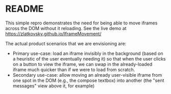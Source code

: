 # README

This simple repro demonstrates the need for being able to move iframes across the DOM without it reloading. See the live demo at <https://zlatkovsky.github.io/IframeMovement/>

The actual product scenarios that we are envisioning are:

- Primary use-case: load an iframe invisibly in the background (based on a heuristic of the user eventually needing it) so that when the user clicks on a button to view the iframe, we can swap in the already-loaded iframe much quicker than if we were to load from scratch.
- Secondary use-case: allow moving an already user-visible iframe from one spot in the DOM (e.g., the compose textbox) into another (the "sent messages" view above it, for example)
